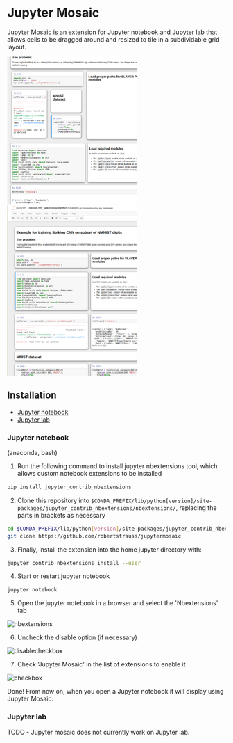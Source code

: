# Jupyter Mosaic

Jupyter Mosaic is an extension for Jupyter notebook and Jupyter lab that allows cells to be dragged around and resized to tile in a subdividable grid layout.

<img src="./screenshots/screen2.png" width=300/>
<img src="./screenshots/screen1.png" width=300/>

## Installation
 * [Jupyter notebook](#jupyter-notebook)
 * [Jupyter lab](#jupyter-lab)

### Jupyter notebook
(anaconda, bash)

1. Run the following command to install jupyter nbextensions tool, which allows custom notebook extensions to be installed

```bash
pip install jupyter_contrib_nbextensions
```

2. Clone this repository into `$CONDA_PREFIX/lib/python[version]/site-packages/jupyter_contrib_nbextensions/nbextensions/`, replacing the parts in brackets as necessary

```bash
cd $CONDA_PREFIX/lib/python[version]/site-packages/jupyter_contrib_nbextensions/nbextensions/
git clone https://github.com/robertstrauss/jupytermosaic
```

3. Finally, install the extension into the home jupyter directory with:

```bash
jupyter contrib nbextensions install --user
```


4. Start or restart jupyter notebook

```bash
jupyter notebook
```

5. Open the jupyter notebook in a browser and select the 'Nbextensions' tab

![nbextensions](./screenshots/installation/nbextensionstab.png)

6. Uncheck the disable option (if necessary)

![disablecheckbox](./screenshots/installation/disablecheckbox.png)

7. Check 'Jupyter Mosaic' in the list of extensions to enable it

![checkbox](./screenshots/installation/nodebookcheckbox.png)

Done! From now on, when you open a Jupyter notebook it will display using Jupyter Mosaic.


### Jupyter lab
TODO - Jupyter mosaic does not currently work on Jupyter lab.
